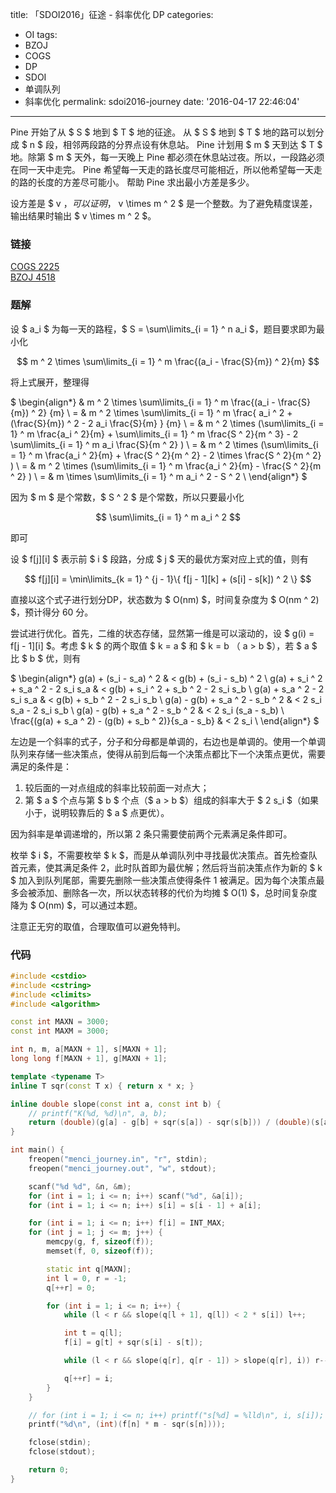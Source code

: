 title: 「SDOI2016」征途 - 斜率优化 DP
categories:
  - OI
tags:
  - BZOJ
  - COGS
  - DP
  - SDOI
  - 单调队列
  - 斜率优化
permalink: sdoi2016-journey
date: '2016-04-17 22:46:04'
---

Pine 开始了从 $ S $ 地到 $ T $ 地的征途。
从 $ S $ 地到 $ T $ 地的路可以划分成 $ n $ 段，相邻两段路的分界点设有休息站。
Pine 计划用 $ m $ 天到达 $ T $ 地。除第 $ m $ 天外，每一天晚上 Pine 都必须在休息站过夜。所以，一段路必须在同一天中走完。
Pine 希望每一天走的路长度尽可能相近，所以他希望每一天走的路的长度的方差尽可能小。
帮助 Pine 求出最小方差是多少。

设方差是 $ v $，可以证明，$ v \times m ^ 2 $ 是一个整数。为了避免精度误差，输出结果时输出 $ v \times m ^ 2 $。

<!-- more -->

### 链接

[COGS 2225](http://cogs.top/cogs/problem/problem.php?pid=2225)  
[BZOJ 4518](http://www.lydsy.com/JudgeOnline/problem.php?id=4518)

### 题解

设 $ a_i $ 为每一天的路程，$ S = \sum\limits_{i = 1} ^ n a_i $，题目要求即为最小化

$$ m ^ 2 \times \sum\limits_{i = 1} ^ m \frac{(a_i - \frac{S}{m}) ^ 2}{m} $$

将上式展开，整理得

$ \begin{align*} & m ^ 2 \times \sum\limits_{i = 1} ^ m \frac{(a_i - \frac{S}{m}) ^ 2} {m} \\ = & m ^ 2 \times \sum\limits_{i = 1} ^ m \frac{ a_i ^ 2 + (\frac{S}{m}) ^ 2 - 2 a_i \frac{S}{m} } {m} \\ = & m ^ 2 \times (\sum\limits_{i = 1} ^ m \frac{a_i ^ 2}{m} + \sum\limits_{i = 1} ^ m \frac{S ^ 2}{m ^ 3} - 2 \sum\limits_{i = 1} ^ m a_i \frac{S}{m ^ 2} ) \\ = & m ^ 2 \times (\sum\limits_{i = 1} ^ m \frac{a_i ^ 2}{m} + \frac{S ^ 2}{m ^ 2} - 2 \times \frac{S ^ 2}{m ^ 2} ) \\ = & m ^ 2 \times (\sum\limits_{i = 1} ^ m \frac{a_i ^ 2}{m} - \frac{S ^ 2}{m ^ 2} ) \\ = & m \times \sum\limits_{i = 1} ^ m a_i ^ 2 - S ^ 2 \\ \end{align*} $

因为 $ m $ 是个常数，$ S ^ 2 $ 是个常数，所以只要最小化

$$ \sum\limits_{i = 1} ^ m a_i ^ 2 $$

即可

设 $ f[j][i] $ 表示前 $ i $ 段路，分成 $ j $ 天的最优方案对应上式的值，则有

$$ f[j][i] = \min\limits_{k = 1} ^ {j - 1}\{ f[j - 1][k] + (s[i] - s[k]) ^ 2 \} $$

直接以这个式子进行划分DP，状态数为 $ O(nm) $，时间复杂度为 $ O(nm ^ 2) $，预计得分 60 分。

尝试进行优化。首先，二维的状态存储，显然第一维是可以滚动的，设 $ g(i) = f[j - 1][i] $。考虑 $ k $ 的两个取值 $ k = a $ 和 $ k = b $（$ a > b $），若 $ a $ 比 $ b $ 优，则有

$ \begin{align*} g(a) + (s_i - s_a) ^ 2 & < g(b) + (s_i - s_b) ^ 2 \\ g(a) + s_i ^ 2 + s_a ^ 2 - 2 s_i s_a & < g(b) + s_i ^ 2 + s_b ^ 2 - 2 s_i s_b \\ g(a) + s_a ^ 2 - 2 s_i s_a & < g(b) + s_b ^ 2 - 2 s_i s_b \\ g(a) - g(b) + s_a ^ 2 - s_b ^ 2 & < 2 s_i s_a - 2 s_i s_b \\ g(a) - g(b) + s_a ^ 2 - s_b ^ 2 & < 2 s_i (s_a - s_b) \\ \frac{(g(a) + s_a ^ 2) - (g(b) + s_b ^ 2)}{s_a - s_b} & < 2 s_i \\ \end{align*} $

左边是一个斜率的式子，分子和分母都是单调的，右边也是单调的。使用一个单调队列来存储一些决策点，使得从前到后每一个决策点都比下一个决策点更优，需要满足的条件是：

1. 较后面的一对点组成的斜率比较前面一对点大；
2. 第 $ a $ 个点与第 $ b $ 个点（$ a > b $）组成的斜率大于 $ 2 s_i $（如果小于，说明较靠后的 $ a $ 点更优）。

因为斜率是单调递增的，所以第 2 条只需要使前两个元素满足条件即可。

枚举 $ i $，不需要枚举 $ k $，而是从单调队列中寻找最优决策点。首先检查队首元素，使其满足条件 2，此时队首即为最优解；然后将当前决策点作为新的 $ k $ 加入到队列尾部，需要先删除一些决策点使得条件 1 被满足。因为每个决策点最多会被添加、删除各一次，所以状态转移的代价为均摊 $ O(1) $，总时间复杂度降为 $ O(nm) $，可以通过本题。

注意正无穷的取值，合理取值可以避免特判。

### 代码

```cpp
#include <cstdio>
#include <cstring>
#include <climits>
#include <algorithm>

const int MAXN = 3000;
const int MAXM = 3000;

int n, m, a[MAXN + 1], s[MAXN + 1];
long long f[MAXN + 1], g[MAXN + 1];

template <typename T>
inline T sqr(const T x) { return x * x; }

inline double slope(const int a, const int b) {
    // printf("K(%d, %d)\n", a, b);
    return (double)(g[a] - g[b] + sqr(s[a]) - sqr(s[b])) / (double)(s[a] - s[b]);
}

int main() {
    freopen("menci_journey.in", "r", stdin);
    freopen("menci_journey.out", "w", stdout);

    scanf("%d %d", &n, &m);
    for (int i = 1; i <= n; i++) scanf("%d", &a[i]);
    for (int i = 1; i <= n; i++) s[i] = s[i - 1] + a[i];

    for (int i = 1; i <= n; i++) f[i] = INT_MAX;
    for (int j = 1; j <= m; j++) {
        memcpy(g, f, sizeof(f));
        memset(f, 0, sizeof(f));

        static int q[MAXN];
        int l = 0, r = -1;
        q[++r] = 0;

        for (int i = 1; i <= n; i++) {
            while (l < r && slope(q[l + 1], q[l]) < 2 * s[i]) l++;

            int t = q[l];
            f[i] = g[t] + sqr(s[i] - s[t]);

            while (l < r && slope(q[r], q[r - 1]) > slope(q[r], i)) r--;

            q[++r] = i;
        }
    }

    // for (int i = 1; i <= n; i++) printf("s[%d] = %lld\n", i, s[i]);
    printf("%d\n", (int)(f[n] * m - sqr(s[n])));

    fclose(stdin);
    fclose(stdout);

    return 0;
}
```
